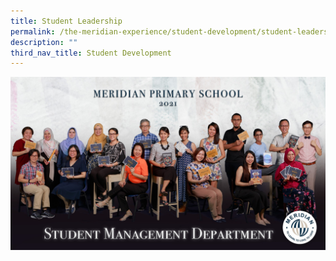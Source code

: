 ```yaml
---
title: Student Leadership
permalink: /the-meridian-experience/student-development/student-leadership/
description: ""
third_nav_title: Student Development
---
```

![](/images/Our%20Staff/Student%20Management%20Department.jpg)